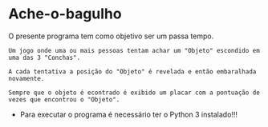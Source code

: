# Ache-o-bagulho

O presente programa tem como objetivo ser um passa tempo.

```
Um jogo onde uma ou mais pessoas tentam achar um "Objeto" escondido em uma das 3 "Conchas".

A cada tentativa a posição do "Objeto" é revelada e então embaralhada novamente.

Sempre que o objeto é econtrado é exibido um placar com a pontuação de vezes que encontrou o "Objeto".
```

* Para executar o programa é necessário ter o Python 3 instalado!!!
